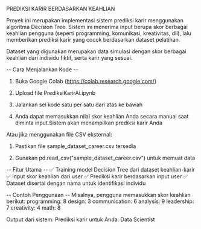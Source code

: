 PREDIKSI KARIR BERDASARKAN KEAHLIAN

Proyek ini merupakan implementasi sistem prediksi karir menggunakan algoritma Decision Tree. Sistem ini menerima input berupa skor berbagai keahlian pengguna (seperti programming, komunikasi, kreativitas, dll), lalu memberikan prediksi karir yang cocok berdasarkan dataset pelatihan.

Dataset yang digunakan merupakan data simulasi dengan skor berbagai keahlian dari individu fiktif, serta karir yang sesuai.

-- Cara Menjalankan Kode --
1. Buka Google Colab (https://colab.research.google.com/)

2. Upload file PrediksiKarirAi.ipynb

3. Jalankan sel kode satu per satu dari atas ke bawah

4. Anda dapat memasukkan nilai skor keahlian Anda secara manual saat diminta input.Sistem akan menampilkan prediksi karir Anda

Atau jika menggunakan file CSV eksternal:

1. Pastikan file sample_dataset_career.csv tersedia

2. Gunakan pd.read_csv("sample_dataset_career.csv") untuk memuat data

-- Fitur Utama --
✅ Training model Decision Tree dari dataset keahlian-karir
✅ Input skor keahlian dari user
✅ Prediksi karir berdasarkan input user
✅ Dataset disertai dengan nama untuk identifikasi individu

-- Contoh Penggunaan --
Misalnya, pengguna memasukkan skor keahlian berikut:
programming: 8
design: 3
communication: 6
analysis: 9
leadership: 7
creativity: 4
math: 8

Output dari sistem:
Prediksi karir untuk Anda: Data Scientist
